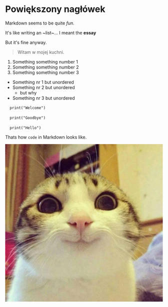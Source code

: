 # Powiększony nagłówek

Markdown seems to be quite *fun*.

It's like writing an ~list~... I meant the **essay**

But it's fine anyway.

> Witam w mojej kuchni.

1. Something something number 1
2. Something something number 2
3. Something something number 3

- Something nr 1 but unordered
- Something nr 2 but unordered
  - but why
- Something nr 3 but unordered

```
  print("Welcome")

  print("Goodbye")

  print("Hello")
```

Thats how `code` in Markdown looks like.

![This cat is beautiful!](https://github.com/emWitkowsky/Lab13/blob/main/Cat.jpg "Kot")
